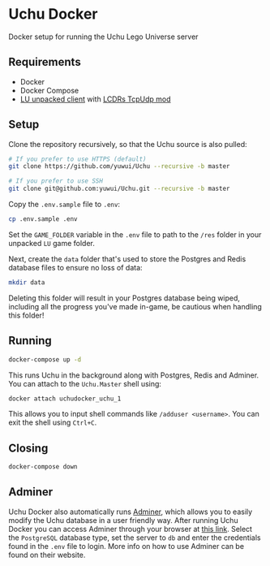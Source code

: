 # Uchu Docker

Docker setup for running the Uchu Lego Universe server

## Requirements

- Docker
- Docker Compose
- [LU unpacked client](https://docs.google.com/document/d/1XmHXWuUQqzUIOcv6SVVjaNBm4bFg9lnW4Pk1pllimEg/edit) with [LCDRs TcpUdp mod](https://github.com/lcdr/raknet_shim_dll/releases/tag/2020-09-03)

## Setup

Clone the repository recursively, so that the Uchu source is also pulled:

```bash
# If you prefer to use HTTPS (default)
git clone https://github.com/yuwui/Uchu --recursive -b master

# If you prefer to use SSH
git clone git@github.com:yuwui/Uchu.git --recursive -b master
```

Copy the `.env.sample` file to `.env`:

```bash
cp .env.sample .env
```

Set the `GAME_FOLDER` variable in the `.env` file to path to the `/res` folder in your unpacked `LU` game folder.

Next, create the `data` folder that's used to store the Postgres and Redis database files to ensure no loss of data:

```bash
mkdir data
```

Deleting this folder will result in your Postgres database being wiped, including all the progress you've made in-game, be cautious when handling this folder!

## Running

```bash
docker-compose up -d
```

This runs Uchu in the background along with Postgres, Redis and Adminer. You can attach to the `Uchu.Master` shell using:

```bash
docker attach uchudocker_uchu_1
```

This allows you to input shell commands like `/adduser <username>`. You can exit the shell using `Ctrl+C`.

## Closing

```bash
docker-compose down
```

## Adminer

Uchu Docker also automatically runs [Adminer](https://www.adminer.org), which allows you to easily modify the Uchu database in a user friendly way. After running Uchu Docker you can access Adminer through your browser at [this link](0.0.0.0:8080). Select the `PostgreSQL` database type, set the server to `db` and enter the credentials found in the `.env` file to login. More info on how to use Adminer can be found on their website.